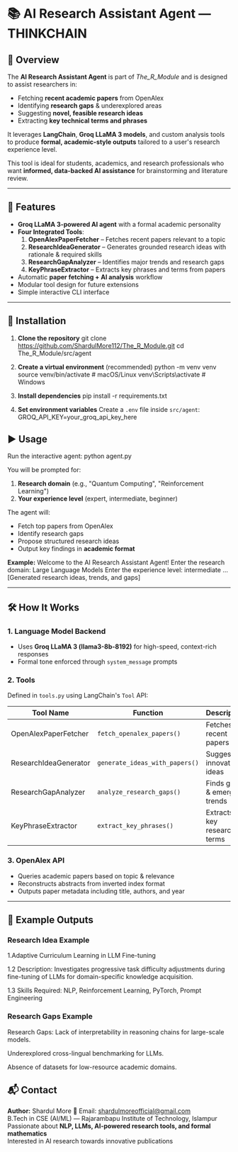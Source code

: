 # 📚 AI Research Assistant Agent — THINKCHAIN

## 📌 Overview
The **AI Research Assistant Agent** is part of *The_R_Module* and is designed to assist researchers in:
- Fetching **recent academic papers** from OpenAlex
- Identifying **research gaps** & underexplored areas
- Suggesting **novel, feasible research ideas**
- Extracting **key technical terms and phrases**

It leverages **LangChain**, **Groq LLaMA 3 models**, and custom analysis tools to produce **formal, academic-style outputs** tailored to a user's research experience level.

This tool is ideal for students, academics, and research professionals who want **informed, data-backed AI assistance** for brainstorming and literature review.

---

## 🚀 Features
- **Groq LLaMA 3-powered AI agent** with a formal academic personality
- **Four Integrated Tools**:
  1. **OpenAlexPaperFetcher** – Fetches recent papers relevant to a topic
  2. **ResearchIdeaGenerator** – Generates grounded research ideas with rationale & required skills
  3. **ResearchGapAnalyzer** – Identifies major trends and research gaps
  4. **KeyPhraseExtractor** – Extracts key phrases and terms from papers
- Automatic **paper fetching + AI analysis** workflow
- Modular tool design for future extensions
- Simple interactive CLI interface

---


## 🔧 Installation
1. **Clone the repository**
git clone https://github.com/ShardulMore112/The_R_Module.git
cd The_R_Module/src/agent


2. **Create a virtual environment** (recommended)
python -m venv venv
source venv/bin/activate # macOS/Linux
venv\Scripts\activate # Windows


3. **Install dependencies**
pip install -r requirements.txt


4. **Set environment variables**
Create a `.env` file inside `src/agent`:
GROQ_API_KEY=your_groq_api_key_here


## ▶️ Usage
Run the interactive agent:
python agent.py


You will be prompted for:
1. **Research domain** (e.g., "Quantum Computing", "Reinforcement Learning")
2. **Your experience level** (expert, intermediate, beginner)

The agent will:
- Fetch top papers from OpenAlex
- Identify research gaps
- Propose structured research ideas
- Output key findings in **academic format**

**Example:**
Welcome to the AI Research Assistant Agent!
Enter the research domain: Large Language Models
Enter the experience level: intermediate
...
[Generated research ideas, trends, and gaps]


---

## 🛠 How It Works

### 1. **Language Model Backend**
- Uses **Groq LLaMA 3 (llama3-8b-8192)** for high-speed, context-rich responses
- Formal tone enforced through `system_message` prompts

### 2. **Tools**
Defined in `tools.py` using LangChain's `Tool` API:

| Tool Name | Function | Description |
|-----------|----------|-------------|
| OpenAlexPaperFetcher | `fetch_openalex_papers()` | Fetches top recent papers |
| ResearchIdeaGenerator | `generate_ideas_with_papers()` | Suggests innovative ideas |
| ResearchGapAnalyzer  | `analyze_research_gaps()` | Finds gaps & emerging trends |
| KeyPhraseExtractor   | `extract_key_phrases()` | Extracts key research terms |

### 3. **OpenAlex API**
- Queries academic papers based on topic & relevance
- Reconstructs abstracts from inverted index format
- Outputs paper metadata including title, authors, and year

---

## 📄 Example Outputs

### **Research Idea Example**
1.Adaptive Curriculum Learning in LLM Fine-tuning

1.2 Description: Investigates progressive task difficulty adjustments during fine-tuning of LLMs for domain-specific knowledge acquisition.

1.3 Skills Required: NLP, Reinforcement Learning, PyTorch, Prompt Engineering


### **Research Gaps Example**
Research Gaps:
Lack of interpretability in reasoning chains for large-scale models.

Underexplored cross-lingual benchmarking for LLMs.

Absence of datasets for low-resource academic domains.

## 📬 Contact
**Author:** Shardul More 
📧 Email: [shardulmoreofficial@gmail.com](mailto:shardulmoreofficial@gmail.com)    
B.Tech in CSE (AI/ML) — Rajarambapu Institute of Technology, Islampur  
Passionate about **NLP, LLMs, AI-powered research tools, and formal mathematics**  
Interested in AI research towards innovative publications
